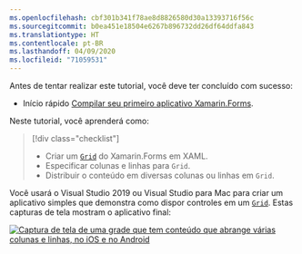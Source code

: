 ```yaml
---
ms.openlocfilehash: cbf301b341f78ae8d8826580d30a13393716f56c
ms.sourcegitcommit: b0ea451e18504e6267b896732dd26df64ddfa843
ms.translationtype: HT
ms.contentlocale: pt-BR
ms.lasthandoff: 04/09/2020
ms.locfileid: "71059531"
---
```

Antes de tentar realizar este tutorial, você deve ter concluído com sucesso:

- Início rápido [Compilar seu primeiro aplicativo Xamarin.Forms](~/get-started/first-app/index.md).

Neste tutorial, você aprenderá como:

> [!div class="checklist"]
>
> - Criar um [`Grid`](xref:Xamarin.Forms.Grid) do Xamarin.Forms em XAML.
> - Especificar colunas e linhas para `Grid`.
> - Distribuir o conteúdo em diversas colunas ou linhas em `Grid`.

Você usará o Visual Studio 2019 ou Visual Studio para Mac para criar um aplicativo simples que demonstra como dispor controles em um [`Grid`](xref:Xamarin.Forms.Grid). Estas capturas de tela mostram o aplicativo final:

[![Captura de tela de uma grade que tem conteúdo que abrange várias colunas e linhas, no iOS e no Android](../images/span-columns-rows.png "Grade com conteúdo que abrange colunas e linhas")](../images/span-columns-rows-large.png#lightbox "Grade com conteúdo que abrange colunas e linhas")
